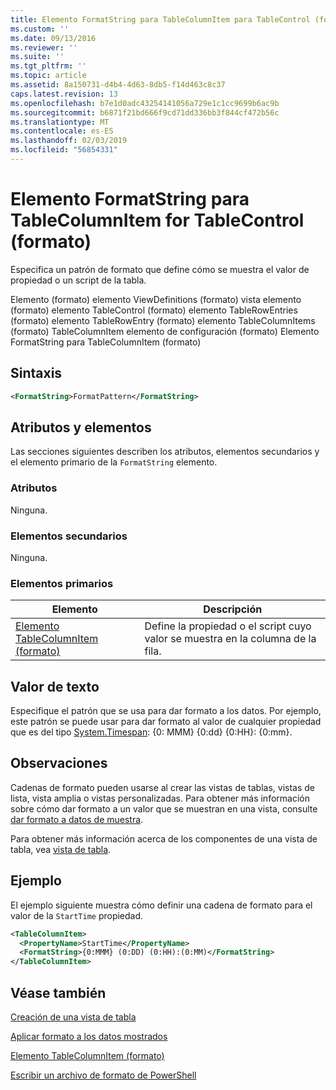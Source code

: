 ```yaml
---
title: Elemento FormatString para TableColumnItem para TableControl (formato) | Microsoft Docs
ms.custom: ''
ms.date: 09/13/2016
ms.reviewer: ''
ms.suite: ''
ms.tgt_pltfrm: ''
ms.topic: article
ms.assetid: 8a150731-d4b4-4d63-8db5-f14d463c8c37
caps.latest.revision: 13
ms.openlocfilehash: b7e1d0adc43254141056a729e1c1cc9699b6ac9b
ms.sourcegitcommit: b6871f21bd666f9cd71dd336bb3f844cf472b56c
ms.translationtype: MT
ms.contentlocale: es-ES
ms.lasthandoff: 02/03/2019
ms.locfileid: "56854331"
---
```

# <a name="formatstring-element-for-tablecolumnitem-for-tablecontrol-format"></a>Elemento FormatString para TableColumnItem for TableControl (formato)

Especifica un patrón de formato que define cómo se muestra el valor de propiedad o un script de la tabla.

Elemento (formato) elemento ViewDefinitions (formato) vista elemento (formato) elemento TableControl (formato) elemento TableRowEntries (formato) elemento TableRowEntry (formato) elemento TableColumnItems (formato) TableColumnItem elemento de configuración (formato) Elemento FormatString para TableColumnItem (formato)

## <a name="syntax"></a>Sintaxis

```xml
<FormatString>FormatPattern</FormatString>
```

## <a name="attributes-and-elements"></a>Atributos y elementos

Las secciones siguientes describen los atributos, elementos secundarios y el elemento primario de la `FormatString` elemento.

### <a name="attributes"></a>Atributos

Ninguna.

### <a name="child-elements"></a>Elementos secundarios

Ninguna.

### <a name="parent-elements"></a>Elementos primarios

|Elemento|Descripción|
|-------------|-----------------|
|[Elemento TableColumnItem (formato)](./tablecolumnitem-element-for-tablecolumnitems-for-tablecontrol-format.md)|Define la propiedad o el script cuyo valor se muestra en la columna de la fila.|

## <a name="text-value"></a>Valor de texto

Especifique el patrón que se usa para dar formato a los datos. Por ejemplo, este patrón se puede usar para dar formato al valor de cualquier propiedad que es del tipo [System.Timespan](/dotnet/api/System.TimeSpan): {0: MMM} {0:dd} {0:HH}: {0:mm}.

## <a name="remarks"></a>Observaciones

Cadenas de formato pueden usarse al crear las vistas de tablas, vistas de lista, vista amplia o vistas personalizadas. Para obtener más información sobre cómo dar formato a un valor que se muestran en una vista, consulte [dar formato a datos de muestra](./formatting-displayed-data.md).

Para obtener más información acerca de los componentes de una vista de tabla, vea [vista de tabla](./creating-a-table-view.md).

## <a name="example"></a>Ejemplo

El ejemplo siguiente muestra cómo definir una cadena de formato para el valor de la `StartTime` propiedad.

```xml
<TableColumnItem>
  <PropertyName>StartTime</PropertyName>
  <FormatString>{0:MMM} (0:DD) (0:HH):(0:MM)</FormatString>
</TableColumnItem>
```

## <a name="see-also"></a>Véase también

[Creación de una vista de tabla](./creating-a-table-view.md)

[Aplicar formato a los datos mostrados](./formatting-displayed-data.md)

[Elemento TableColumnItem (formato)](./tablecolumnitem-element-for-tablecolumnitems-for-tablecontrol-format.md)

[Escribir un archivo de formato de PowerShell](./writing-a-powershell-formatting-file.md)
